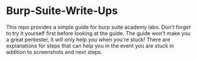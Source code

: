 # Burp-Suite-Write-Ups

This repo provides a simple guide for burp suite academy labs. Don't forget to try it yourself first before looking at the guide. The guide won't make you a great pentester, it will only help you when you're stuck! There are explanations for steps that can help you in the event you are stuck in addition to screenshots and next steps.
